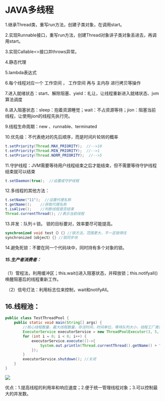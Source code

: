 # JAVA多线程

1.继承Thread类，重写run方法，创建子类对象，在调用start。

2.实现Runnable接口，重写run方法，创建Thread对象讲子类对象丢进去，再调用start。

3.实现Callable<>接口并throws异常。

4.静态代理

5.lambda表达式

6.每个线程对应一个 工作空间 ， 工作空间 再与 主内存 进行拷贝等操作

7.进入就绪状态：start、解除阻塞、yield：礼让，让线程重新进入就绪状态、jvm算法调度

8.进入阻塞状态：sleep：抱着资源睡觉；wait：不占资源等待；jion：阻塞当前线程，让使用jion的线程先执行完。

9.线程生命周期：new 、runnable、terminated

10.优先级：不代表绝对的先后顺序，而是时间片轮转的概率

```java
t.setPriority(Thread.MAX_PRIORITY);  //-->10
t.setPriority(Thread.MIN_PRIORITY);	 //-->1
t.setPriority(Thread.NORM_PRIORITY);  //-->5
```

11.守护线程：JVM需要等待用户线程结束之后才能结束，但不需要等待守护线程结束就可以结束

```java
t.setDaemon(true);  //设置成守护线程
```

12.多线程的其他方法：

```java
t.setName("11");  //设置代理名称
t.getName();    //获取代理名称
t.isAlive();    //判断线程是否结束
Thread.currentThread(); //表示当前线程
```

13.并发：队列＋锁。 锁的目标要对，效率要尽可能提高。

```java
synchronized void test（）{} //锁方法，范围更大，不一定锁得住
synchronized（object）{} //锁同步块 
```

14.避免死锁：不要在同一个代码块中，同时持有多个对象的锁。

##### 15.生产者消费者：

​	（1）管程法，利用缓冲区；this.wait()进入阻塞状态，并释放锁；this.notifyall()唤醒阻塞后的线程重新工作。

​	（2）信号灯法：利用标志位来控制，wait和notifyAll。

## 16.线程池：

```java
public class TestThreadPool {
    public static void main(String[] args) {
        //核心线程数量，最大线程数量，存活时间，时间单位，等待队列大小，线程工厂类型，拒绝策略
        ExecutorService executorService = new ThreadPoolExecutor(3, 5, 1L, TimeUnit.SECONDS, new ArrayBlockingQueue<>(3), Executors.defaultThreadFactory(), new ThreadPoolExecutor.AbortPolicy());
        for (int i = 0; i < 8; i++) {
            executorService.execute(()->{
                System.out.println(Thread.currentThread().getName() + "====》在办理业务");
            });
        }
        executorService.shutdown(); //关闭
    }
}
```

![](C:\Users\Menma\Desktop\code\doSomething\JavaL\线程池1.jpg)

优点：1.提高线程的利用率和响应速度；2.便于统一管理线程对象；3.可以控制最大的并发数。


